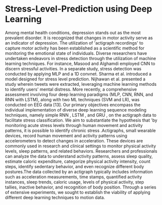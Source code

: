 # Stress-Level-Prediction using Deep Learning
Among mental health conditions, depression stands out as the most prevalent disorder. It is 
recognized that changes in motor activity serve as an indicator of depression. The utilization of 
'actigraph recordings' to capture motor activity has been established as a scientific method for 
monitoring the emotional state of individuals. Diverse researchers have undertaken 
endeavors in stress detection through the utilization of machine learning techniques. For instance, 
Masood and Alghamdi  employed CNN to discern stressful activities. In a separate study, 
stress detection was conducted by applying MLP and a 1D convnet. Sharma et al. introduced a 
model designed for stress level prediction. Nijhawan et al. presented a study wherein tweets 
were extracted, leveraging machine learning methods to identify users' mental distress. More 
recently, a comprehensive assessment involving four deep learning paradigms (MLP, CNN, RNN, 
and RNN with LSTM), along with two ML techniques (SVM and LR), was conducted on EEG data [13]. 
Our primary objectives encompass the individual implementation of diverse deep learning sequence 
modeling techniques, namely simple RNN , LSTM , and GRU , on the actigraph data to 
facilitate stress classification. We aim to substantiate the hypothesis that 'by monitoring acute 
stress levels through human movement and activity patterns, it is possible to identify chronic stress 
.Actigraphs, small wearable devices, record human movement and activity patterns using 
accelerometers to detect changes in acceleration. These devices are commonly used in research 
and clinical settings to monitor physical activity levels, sleep patterns, and related behaviors. 
Researchers and professionals can analyze the data to understand activity patterns, assess sleep 
quality, estimate caloric expenditure, categorize physical activity intensity, count steps, identify 
sedentary behavior, and even recognize different body postures.The data collected by an actigraph 
typically includes information such as acceleration measurements, time stamps, quantified activity 
instances, sleep trends, caloric usage, levels of physical activity, step tallies, inactive behavior, and 
recognition of body position. Through a series of extensive experiments, we sought to establish the 
viability of applying different deep learning techniques to motion data. 
